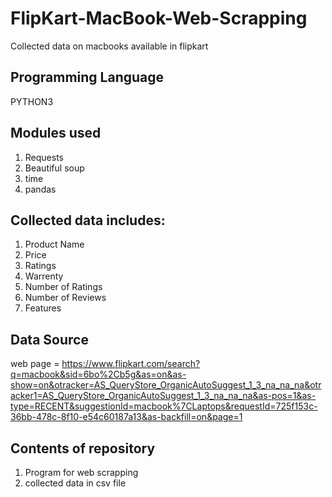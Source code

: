 # FlipKart-MacBook-Web-Scrapping
Collected data on macbooks available in flipkart

## Programming Language 
PYTHON3

## Modules used
1. Requests
2. Beautiful soup
3. time
4. pandas

## Collected data includes:
1. Product Name
2. Price
3. Ratings
4. Warrenty
5. Number of Ratings
6. Number of Reviews
7. Features

## Data Source
web page = https://www.flipkart.com/search?q=macbook&sid=6bo%2Cb5g&as=on&as-show=on&otracker=AS_QueryStore_OrganicAutoSuggest_1_3_na_na_na&otracker1=AS_QueryStore_OrganicAutoSuggest_1_3_na_na_na&as-pos=1&as-type=RECENT&suggestionId=macbook%7CLaptops&requestId=725f153c-36bb-478c-8f10-e54c60187a13&as-backfill=on&page=1

## Contents of repository
1. Program for web scrapping 
2. collected data in csv file
